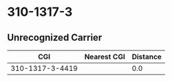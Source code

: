 # 310-1317-3
## Unrecognized Carrier


| CGI | Nearest CGI | Distance |
|-----|-------------|----------|
| 310-1317-3-4419 |  | 0.0 |
